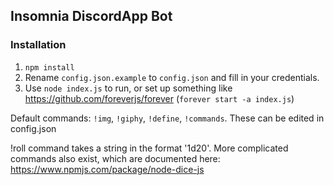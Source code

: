 ## Insomnia DiscordApp Bot

### Installation
1. `npm install`
2. Rename `config.json.example` to `config.json` and fill in your credentials.
3. Use `node index.js` to run, or set up something like https://github.com/foreverjs/forever (`forever start -a index.js`)

Default commands: `!img`, `!giphy`, `!define`, `!commands`. These can be edited in config.json

!roll command takes a string in the format '1d20'. More complicated commands also exist, which are documented here: https://www.npmjs.com/package/node-dice-js
